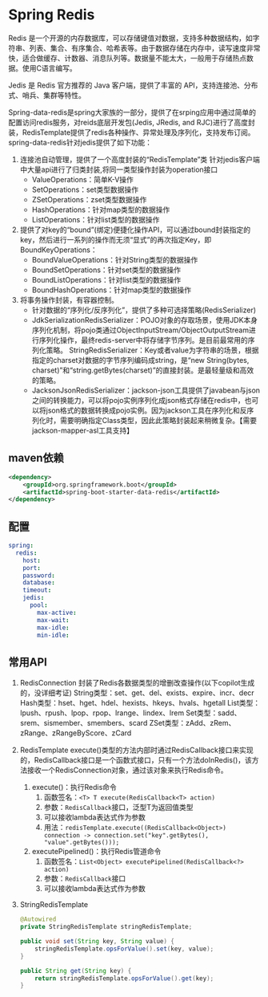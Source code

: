 # Spring Redis

Redis 是一个开源的内存数据库，可以存储键值对数据，支持多种数据结构，如字符串、列表、集合、有序集合、哈希表等。由于数据存储在内存中，读写速度非常快，适合做缓存、计数器、消息队列等。数据量不能太大，一般用于存储热点数据。使用C语言编写。

Jedis 是 Redis 官方推荐的 Java 客户端，提供了丰富的 API，支持连接池、分布式、哨兵、集群等特性。

Spring-data-redis是spring大家族的一部分，提供了在srping应用中通过简单的配置访问redis服务，对reids底层开发包(Jedis,  JRedis, and RJC)进行了高度封装，RedisTemplate提供了redis各种操作、异常处理及序列化，支持发布订阅。
spring-data-redis针对jedis提供了如下功能：

1. 连接池自动管理，提供了一个高度封装的“RedisTemplate”类
   针对jedis客户端中大量api进行了归类封装,将同一类型操作封装为operation接口
    - ValueOperations：简单K-V操作
    - SetOperations：set类型数据操作
    - ZSetOperations：zset类型数据操作
    - HashOperations：针对map类型的数据操作
    - ListOperations：针对list类型的数据操作
2. 提供了对key的“bound”(绑定)便捷化操作API，可以通过bound封装指定的key，然后进行一系列的操作而无须“显式”的再次指定Key，即BoundKeyOperations：
    - BoundValueOperations：针对String类型的数据操作
    - BoundSetOperations：针对set类型的数据操作
    - BoundListOperations：针对list类型的数据操作
    - BoundHashOperations：针对map类型的数据操作
3. 将事务操作封装，有容器控制。
    - 针对数据的“序列化/反序列化”，提供了多种可选择策略(RedisSerializer)
    - JdkSerializationRedisSerializer：POJO对象的存取场景，使用JDK本身序列化机制，将pojo类通过ObjectInputStream/ObjectOutputStream进行序列化操作，最终redis-server中将存储字节序列。是目前最常用的序列化策略。
    StringRedisSerializer：Key或者value为字符串的场景，根据指定的charset对数据的字节序列编码成string，是“new String(bytes, charset)”和“string.getBytes(charset)”的直接封装。是最轻量级和高效的策略。
    - JacksonJsonRedisSerializer：jackson-json工具提供了javabean与json之间的转换能力，可以将pojo实例序列化成json格式存储在redis中，也可以将json格式的数据转换成pojo实例。因为jackson工具在序列化和反序列化时，需要明确指定Class类型，因此此策略封装起来稍微复杂。【需要jackson-mapper-asl工具支持】

## maven依赖

```xml
<dependency>
    <groupId>org.springframework.boot</groupId>
    <artifactId>spring-boot-starter-data-redis</artifactId>
</dependency>
```

## 配置

```yaml
spring:
  redis:
    host:
    port:
    password:
    database:
    timeout:
    jedis:
      pool:
        max-active:
        max-wait:
        max-idle:
        min-idle:
```

## 常用API

1. RedisConnection
    封装了Redis各数据类型的增删改查操作(以下copilot生成的，没详细考证)
    String类型：set、get、del、exists、expire、incr、decr
    Hash类型：hset、hget、hdel、hexists、hkeys、hvals、hgetall
    List类型：lpush、rpush、lpop、rpop、lrange、lindex、lrem
    Set类型：sadd、srem、sismember、smembers、scard
    ZSet类型：zAdd、zRem、zRange、zRangeByScore、zCard

2. RedisTemplate
    execute()类型的方法内部时通过RedisCallback接口来实现的，RedisCallback接口是一个函数式接口，只有一个方法doInRedis()，该方法接收一个RedisConnection对象，通过该对象来执行Redis命令。
    1. execute()：执行Redis命令
       1. 函数签名：`<T> T execute(RedisCallback<T> action)`
       2. 参数：`RedisCallback`接口，泛型T为返回值类型
       3. 可以接收lambda表达式作为参数
       4. 用法：`redisTemplate.execute((RedisCallback<Object>) connection -> connection.set("key".getBytes(), "value".getBytes()));`
    2. executePipelined()：执行Redis管道命令
       1. 函数签名：`List<Object> executePipelined(RedisCallback<?> action)`
       2. 参数：`RedisCallback`接口
       3. 可以接收lambda表达式作为参数

3. StringRedisTemplate

    ```java
    @Autowired
    private StringRedisTemplate stringRedisTemplate;

    public void set(String key, String value) {
        stringRedisTemplate.opsForValue().set(key, value);
    }

    public String get(String key) {
        return stringRedisTemplate.opsForValue().get(key);
    }
    ```
